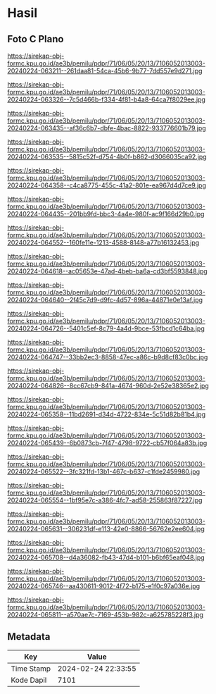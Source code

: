 # Hasil

## Foto C Plano

https://sirekap-obj-formc.kpu.go.id/ae3b/pemilu/pdpr/71/06/05/20/13/7106052013003-20240224-063211--261daa81-54ca-45b6-9b77-7dd557e9d271.jpg

https://sirekap-obj-formc.kpu.go.id/ae3b/pemilu/pdpr/71/06/05/20/13/7106052013003-20240224-063326--7c5d466b-f334-4f81-b4a8-64ca7f8029ee.jpg

https://sirekap-obj-formc.kpu.go.id/ae3b/pemilu/pdpr/71/06/05/20/13/7106052013003-20240224-063435--af36c6b7-dbfe-4bac-8822-933776601b79.jpg

https://sirekap-obj-formc.kpu.go.id/ae3b/pemilu/pdpr/71/06/05/20/13/7106052013003-20240224-063535--5815c52f-d754-4b0f-b862-d3066035ca92.jpg

https://sirekap-obj-formc.kpu.go.id/ae3b/pemilu/pdpr/71/06/05/20/13/7106052013003-20240224-064358--c4ca8775-455c-41a2-801e-ea967d4d7ce9.jpg

https://sirekap-obj-formc.kpu.go.id/ae3b/pemilu/pdpr/71/06/05/20/13/7106052013003-20240224-064435--201bb9fd-bbc3-4a4e-980f-ac9f166d29b0.jpg

https://sirekap-obj-formc.kpu.go.id/ae3b/pemilu/pdpr/71/06/05/20/13/7106052013003-20240224-064552--160fe11e-1213-4588-8148-a77b16132453.jpg

https://sirekap-obj-formc.kpu.go.id/ae3b/pemilu/pdpr/71/06/05/20/13/7106052013003-20240224-064618--ac05653e-47ad-4beb-ba6a-cd3bf5593848.jpg

https://sirekap-obj-formc.kpu.go.id/ae3b/pemilu/pdpr/71/06/05/20/13/7106052013003-20240224-064640--2f45c7d9-d9fc-4d57-896a-44871e0e13af.jpg

https://sirekap-obj-formc.kpu.go.id/ae3b/pemilu/pdpr/71/06/05/20/13/7106052013003-20240224-064726--5401c5ef-8c79-4a4d-9bce-53fbcd1c64ba.jpg

https://sirekap-obj-formc.kpu.go.id/ae3b/pemilu/pdpr/71/06/05/20/13/7106052013003-20240224-064747--33bb2ec3-8858-47ec-a86c-b9d8cf83c0bc.jpg

https://sirekap-obj-formc.kpu.go.id/ae3b/pemilu/pdpr/71/06/05/20/13/7106052013003-20240224-064826--8cc67cb9-841a-4674-960d-2e52e38365e2.jpg

https://sirekap-obj-formc.kpu.go.id/ae3b/pemilu/pdpr/71/06/05/20/13/7106052013003-20240224-065358--11bd2691-d34d-4722-834e-5c51d82b81b4.jpg

https://sirekap-obj-formc.kpu.go.id/ae3b/pemilu/pdpr/71/06/05/20/13/7106052013003-20240224-065439--6b0873cb-7f47-4798-9722-cb57f064a83b.jpg

https://sirekap-obj-formc.kpu.go.id/ae3b/pemilu/pdpr/71/06/05/20/13/7106052013003-20240224-065522--3fc321fd-13b1-467c-b637-c1fde2459980.jpg

https://sirekap-obj-formc.kpu.go.id/ae3b/pemilu/pdpr/71/06/05/20/13/7106052013003-20240224-065554--1bf95e7c-a386-4fc7-ad58-255863f87227.jpg

https://sirekap-obj-formc.kpu.go.id/ae3b/pemilu/pdpr/71/06/05/20/13/7106052013003-20240224-065631--306231df-e113-42e0-8866-56762e2ee604.jpg

https://sirekap-obj-formc.kpu.go.id/ae3b/pemilu/pdpr/71/06/05/20/13/7106052013003-20240224-065708--d4a36082-fb43-47d4-b101-b6bf65eaf048.jpg

https://sirekap-obj-formc.kpu.go.id/ae3b/pemilu/pdpr/71/06/05/20/13/7106052013003-20240224-065746--aa430611-9012-4f72-b175-e1f0c97a036e.jpg

https://sirekap-obj-formc.kpu.go.id/ae3b/pemilu/pdpr/71/06/05/20/13/7106052013003-20240224-065811--a570ae7c-7169-453b-982c-a625785228f3.jpg


## Metadata

| Key        | Value               |
| ---------- | ------------------- |
| Time Stamp | 2024-02-24 22:33:55 |
| Kode Dapil | 7101                |




